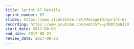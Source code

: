 ```yaml
---
title: Sprint 67 Details
sprint_number: 67
slides: https://www.slideshare.net/ManageIQ/sprint-67
recording: https://www.youtube.com/watch?v=yJRDT3m63z0
start_date: 2017-08-08
end_date: 2017-08-21
review_date: 2017-08-23
---
```

